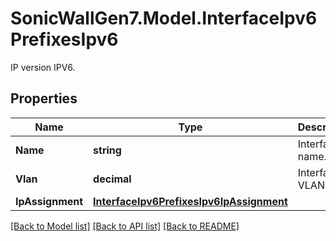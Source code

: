 # SonicWallGen7.Model.InterfaceIpv6PrefixesIpv6
IP version IPV6.

## Properties

Name | Type | Description | Notes
------------ | ------------- | ------------- | -------------
**Name** | **string** | Interface name. | 
**Vlan** | **decimal** | Interface VLAN ID. | [optional] 
**IpAssignment** | [**InterfaceIpv6PrefixesIpv6IpAssignment**](InterfaceIpv6PrefixesIpv6IpAssignment.md) |  | [optional] 

[[Back to Model list]](../README.md#documentation-for-models) [[Back to API list]](../README.md#documentation-for-api-endpoints) [[Back to README]](../README.md)

